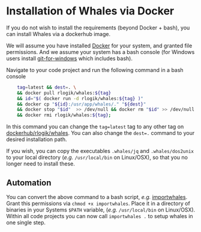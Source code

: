 # Installation of Whales via Docker #

If you do not wish to install the requirements (beyond Docker + bash),
you can install Whales via a dockerhub image.

We will assume you have installed [Docker](https://www.docker.com/products/docker-desktop) for your system, and granted file permissions.
And we assume your system has a bash console (for Windows users install [git-for-windows](https://gitforwindows.org) which includes bash).

Navigate to your code project and run the following command
in a bash console

```bash
    tag=latest && dest=. \
    && docker pull rlogik/whales:${tag}                                \
    && id="$( docker run -d rlogik/whales:${tag} )"                    \
    && docker cp "${id}:/usr/app/whales/." "${dest}"                   \
    && docker stop "$id"  >> /dev/null && docker rm "$id" >> /dev/null \
    && docker rmi rlogik/whales:${tag};
```

In this command you can change the `tag=latest` tag to any other tag on
[dockerhub/rlogik/whales](https://hub.docker.com/r/rlogik/whales/tags).
You can also change the `dest=.` command to your desired installation path.

If you wish, you can copy the executables `.whales/jq` and `.whales/dos2unix`
to your local directory (_e.g._ `/usr/local/bin` on Linux/OSX),
so that you no longer need to install these.

## Automation ##

You can convert the above command to a bash script,
_e.g._ [importwhales](importwhales).
Grant this permissions via `chmod +x importwhales`.
Place it in a directory of binaries in your Systems `$PATH` variable,
(_e.g._ `/usr/local/bin` on Linux/OSX).
Within all code projects you can now call `importwhales .`
to setup whales in one single step.
